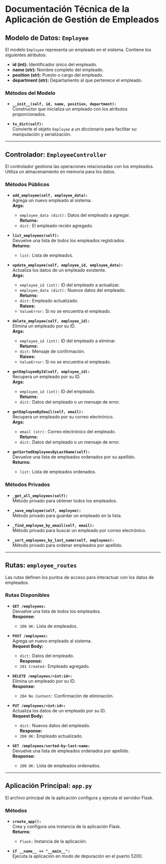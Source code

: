 # Documentación Técnica de la Aplicación de Gestión de Empleados

## Modelo de Datos: `Employee`
El modelo `Employee` representa un empleado en el sistema. Contiene los siguientes atributos:

- **id (int):** Identificador único del empleado.
- **name (str):** Nombre completo del empleado.
- **position (str):** Puesto o cargo del empleado.
- **department (str):** Departamento al que pertenece el empleado.

### Métodos del Modelo
- **`__init__(self, id, name, position, department):`**  
  Constructor que inicializa un empleado con los atributos proporcionados.

- **`to_dict(self):`**  
  Convierte el objeto `Employee` a un diccionario para facilitar su manipulación y serialización.

---

## Controlador: `EmployeeController`
El controlador gestiona las operaciones relacionadas con los empleados. Utiliza un almacenamiento en memoria para los datos.

### Métodos Públicos
- **`add_employee(self, employee_data):`**  
  Agrega un nuevo empleado al sistema.  
  **Args:**  
  - `employee_data (dict):` Datos del empleado a agregar.  
  **Returns:**  
  - `dict:` El empleado recién agregado.

- **`list_employees(self):`**  
  Devuelve una lista de todos los empleados registrados.  
  **Returns:**  
  - `list:` Lista de empleados.

- **`update_employee(self, employee_id, employee_data):`**  
  Actualiza los datos de un empleado existente.  
  **Args:**  
  - `employee_id (int):` ID del empleado a actualizar.  
  - `employee_data (dict):` Nuevos datos del empleado.  
  **Returns:**  
  - `dict:` Empleado actualizado.  
  **Raises:**  
  - `ValueError:` Si no se encuentra el empleado.

- **`delete_employee(self, employee_id):`**  
  Elimina un empleado por su ID.  
  **Args:**  
  - `employee_id (int):` ID del empleado a eliminar.  
  **Returns:**  
  - `dict:` Mensaje de confirmación.  
  **Raises:**  
  - `ValueError:` Si no se encuentra el empleado.

- **`getEmployeeById(self, employee_id):`**  
  Recupera un empleado por su ID.  
  **Args:**  
  - `employee_id (int):` ID del empleado.  
  **Returns:**  
  - `dict:` Datos del empleado o un mensaje de error.

- **`getEmployeeByEmail(self, email):`**  
  Recupera un empleado por su correo electrónico.  
  **Args:**  
  - `email (str):` Correo electrónico del empleado.  
  **Returns:**  
  - `dict:` Datos del empleado o un mensaje de error.

- **`getSortedEmployeesByLastName(self):`**  
  Devuelve una lista de empleados ordenados por su apellido.  
  **Returns:**  
  - `list:` Lista de empleados ordenados.

### Métodos Privados
- **`_get_all_employees(self):`**  
  Método privado para obtener todos los empleados.

- **`_save_employee(self, employee):`**  
  Método privado para guardar un empleado en la lista.

- **`_find_employee_by_email(self, email):`**  
  Método privado para buscar un empleado por correo electrónico.

- **`_sort_employees_by_last_name(self, employees):`**  
  Método privado para ordenar empleados por apellido.

---

## Rutas: `employee_routes`
Las rutas definen los puntos de acceso para interactuar con los datos de empleados.

### Rutas Disponibles
- **`GET /employees:`**  
  Devuelve una lista de todos los empleados.  
  **Response:**  
  - `200 OK:` Lista de empleados.

- **`POST /employees:`**  
  Agrega un nuevo empleado al sistema.  
  **Request Body:**  
  - `dict:` Datos del empleado.  
  **Response:**  
  - `201 Created:` Empleado agregado.

- **`DELETE /employees/<int:id>:`**  
  Elimina un empleado por su ID.  
  **Response:**  
  - `204 No Content:` Confirmación de eliminación.

- **`PUT /employees/<int:id>:`**  
  Actualiza los datos de un empleado por su ID.  
  **Request Body:**  
  - `dict:` Nuevos datos del empleado.  
  **Response:**  
  - `200 OK:` Empleado actualizado.

- **`GET /employees/sorted-by-last-name:`**  
  Devuelve una lista de empleados ordenados por apellido.  
  **Response:**  
  - `200 OK:` Lista de empleados ordenados.

---

## Aplicación Principal: `app.py`
El archivo principal de la aplicación configura y ejecuta el servidor Flask.

### Métodos
- **`create_app():`**  
  Crea y configura una instancia de la aplicación Flask.  
  **Returns:**  
  - `Flask:` Instancia de la aplicación.

- **`if __name__ == "__main__":`**  
  Ejecuta la aplicación en modo de depuración en el puerto 5200.